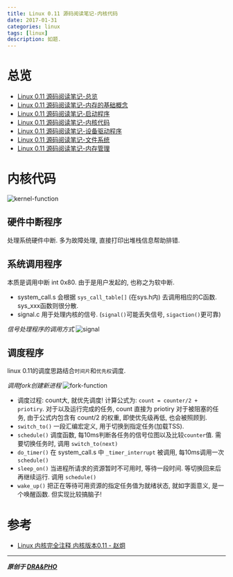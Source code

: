 ```yaml
---
title: Linux 0.11 源码阅读笔记-内核代码
date: 2017-01-31
categories: linux
tags: [linux]
description: 如题.
---
```


# 总览

- [Linux 0.11 源码阅读笔记-总览](https://draapho.github.io/2017/01/23/1704-linux-source/)
- [Linux 0.11 源码阅读笔记-内存的基础概念](https://draapho.github.io/2017/01/26/1704-linux-source1/)
- [Linux 0.11 源码阅读笔记-启动程序](https://draapho.github.io/2017/01/28/1704-linux-source2/)
- [Linux 0.11 源码阅读笔记-内核代码](https://draapho.github.io/2017/01/31/1704-linux-source3/)
- [Linux 0.11 源码阅读笔记-设备驱动程序](https://draapho.github.io/2017/02/01/1704-linux-source4/)
- [Linux 0.11 源码阅读笔记-文件系统](https://draapho.github.io/2017/02/13/1704-linux-source5/)
- [Linux 0.11 源码阅读笔记-内存管理](https://draapho.github.io/2017/02/15/1704-linux-source6/)



# 内核代码

![kernel-function](https://draapho.github.io/images/1704/3-kernel-function.jpg)

## 硬件中断程序

处理系统硬件中断. 多为故障处理, 直接打印出堆栈信息帮助排错.

## 系统调用程序
本质是调用中断 int 0x80. 由于是用户发起的, 也称之为软中断.

- system_call.s 会根据 `sys_call_table[]` (在sys.h内) 去调用相应的C函数. sys_xxx函数则很分散.
- signal.c 用于处理内核的信号. (`signal()`可能丢失信号, `sigaction()`更可靠)

*信号处理程序的调用方式*
![signal](https://draapho.github.io/images/1704/3-signal.jpg)

## 调度程序
linux 0.11的调度思路结合`时间片`和`优先权`调度.

*调用fork创建新进程*
![fork-function](https://draapho.github.io/images/1704/2-fork-function.jpg)

- 调度过程: count大, 就优先调度! 计算公式为: `count = counter/2 + priotiry`.
  对于以及运行完成的任务, count 直接为 priotiry
  对于被阻塞的任务, 由于公式内包含有 count/2 的权重, 即使优先级再低, 也会被照顾到.
- `switch_to()` 一段汇编宏定义, 用于切换到指定任务(加载TSS).
- `schedule()` 调度函数, 每10ms判断各任务的信号位图以及比较`counter`值. 需要切换任务时, 调用 `switch_to(next)`
- `do_timer()` 在 system_call.s 中 `_timer_interrupt` 被调用, 每10ms调用一次 `schedule()`
- `sleep_on()` 当进程所请求的资源暂时不可用时, 等待一段时间. 等切换回来后再继续运行. 调用 `schedule()`
- `wake_up()` 把正在等待可用资源的指定任务值为就绪状态, 就如字面意义, 是一个唤醒函数. 但实现比较搞脑子!



# 参考

- [Linux 内核完全注释 内核版本0.11 - 赵炯](http://oldlinux.org/download/clk011c-3.0-toc.pdf)


----------

***原创于 [DRA&PHO](https://draapho.github.io/)***